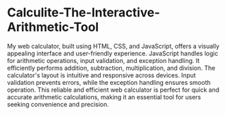 # Calculite-The-Interactive-Arithmetic-Tool
My web calculator, built using HTML, CSS, and JavaScript, offers a visually appealing interface and user-friendly experience. JavaScript handles logic for arithmetic operations, input validation, and exception handling. It efficiently performs addition, subtraction, multiplication, and division. The calculator's layout is intuitive and responsive across devices. Input validation prevents errors, while the exception handling ensures smooth operation. This reliable and efficient web calculator is perfect for quick and accurate arithmetic calculations, making it an essential tool for users seeking convenience and precision.
